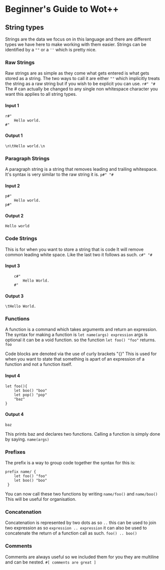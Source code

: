 # Beginner's Guide to Wot++

## String types

Strings are the data we focus on in this language and there are different types we have here to make working with them easier. Strings can be identified by a `""` or a `''` which is pretty nice.

### Raw Strings

Raw strings are as simple as they come what gets entered is what gets stored as a string. The two ways to call it are either `""` which implicitly treats the string as a raw string but if you wish to be explicit you can use. `r#" "#`
The # can actually be changed to any single non whitespace character you want this applies to all string types.  

#### Input 1

```wot++
r#"
    Hello world.
#"
```

#### Output 1

`\n\tHello world.\n`

### Paragraph Strings

A paragraph string is a string that removes leading and trailing whitespace. It's syntax is very similar to the raw string it is. `p#" "#`

#### Input 2

```wot++
p#"
    Hello world.
p#"
```

#### Output 2

`Hello world`

### Code Strings

This is for when you want to store a string that is code It will remove common leading white space. Like the last two it follows as such. `c#" "#`

#### Input 3

```wot++
    c#"
        Hello World.
    #"
```

#### Output 3

` \tHello World. `

### Functions

A function is a command which takes arguments and return an expression. The syntax for making a function is ` let name(args) expression ` args is optional it can be a void function.  so the function ` let foo() "foo" ` returns. `foo`

Code blocks are denoted via the use of curly brackets "{}"  This is used for when you want to state that something is apart of an expression of a function and not a function itself.

#### Input 4

```wot++
let foo(){
    let boo() "boo"
    let pop() "pop"
    "baz"
}
```

#### Output 4

` baz `

This prints baz and declares two functions.
Calling a function is simply done by saying. ` name(args) `

### Prefixes

The prefix is a way to group code together the syntax for this is:

```wot++
prefix name/ {
    let foo() "foo" 
    let boo() "boo"
 } 
```

You can now call these two functions by writing `name/foo()` and ` name/boo() ` This will be useful for organisation.

### Concatenation

Concatenation is represented by two dots as so ` .. ` this can be used to join two expression as so ` expression .. expression ` it can also be used to concatenate the return of a function call as such. ` foo() .. boo() `

### Comments

Comments are always useful so we included them for you they are multiline and can be nested. ` #[ comments are great ] `
